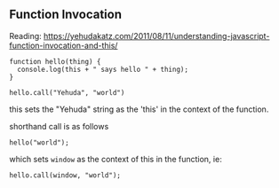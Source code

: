 ## Function Invocation

Reading: https://yehudakatz.com/2011/08/11/understanding-javascript-function-invocation-and-this/


```
function hello(thing) {
  console.log(this + " says hello " + thing);
}

hello.call("Yehuda", "world")
```
this sets the "Yehuda" string as the 'this' in the context of the function.

shorthand call is as follows

```
hello("world");
```

which sets `window` as the context of this in the function, ie:

```
hello.call(window, "world");
```